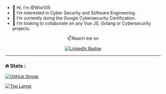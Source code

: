 - 👋 Hi, I’m @Wixi105
- 👀 I’m interested in Cyber Security and Software Engineering.
- 🌱 I’m currently doing the Google Cybersecurity Certification.
- 💞️ I’m looking to collaborate on any Vue JS, Golang or Cybersecurity projects.
<div style="text-align: center;">
  <p style="margin-bottom: 10px;">📫Reach me on</p>
  <a href="https://www.linkedin.com/in/eric-junior-n-s-696459162/" style="display: inline-block;">
    <img src="https://img.shields.io/badge/LinkedIn-blue?style=for-the-badge&logo=linkedin&logoColor=white" alt="LinkedIn Badge"/>
  </a>
</div>

---

### :fire: Stats :

[![GitHub Streak](http://github-readme-streak-stats.herokuapp.com?user=Wixi105&theme=github-dark-blue)](https://git.io/streak-stats)

[![Top Langs](https://github-readme-stats.vercel.app/api/top-langs/?username=Wixi105&layout=compact&theme=vision-friendly-dark)](https://github.com/anuraghazra/github-readme-stats)
<!---
Wixi105/Wixi105 is a ✨ special ✨ repository because its `README.md` (this file) appears on your GitHub profile.
You can click the Preview link to take a look at your changes.
--->
